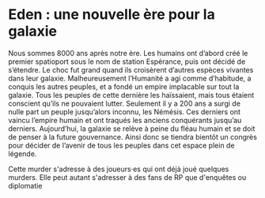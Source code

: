 # Eden : une nouvelle ère pour la galaxie
Nous sommes 8000 ans après notre ère. Les humains ont d’abord créé le premier spatioport sous le nom de station Espérance, puis ont décidé de s’étendre. Le choc fut grand quand ils croisèrent d’autres espèces vivantes dans leur galaxie. Malheureusement l’Humanité a agi comme d’habitude, a conquis les autres peuples, et a fondé un empire implacable sur tout la galaxie. Tous les peuples de cette dernière les haïssaient, mais tous étaient conscient qu’ils ne pouvaient lutter. Seulement il y a 200 ans a surgi de nulle part un peuple jusqu’alors inconnu, les Némésis. Ces derniers ont vaincu l’empire humain et ont traqués les anciens conquérants jusqu’au derniers. Aujourd’hui, la galaxie se relève à peine du fléau humain et se doit de penser à la future gouvernance. Ainsi donc se tiendra bientôt un congrès pour décider de l’avenir de tous les peuples dans cet espace plein de légende.

Cette murder s'adresse à des joueurs·es qui ont déjà joué quelques murders. Elle peut autant s'adresser à des fans de RP que d'enquêtes ou diplomatie
